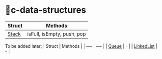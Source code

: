 # 🚀c-data-structures

| Struct |  Methods |
| --- | --- |
| [Stack](Stack) | isFull, isEmpty, push, pop |

To be added later;
| Struct |  Methods |
| --- | --- |
| [Queue](Queue) | - |
| [LinkedList](Queue) | - |
